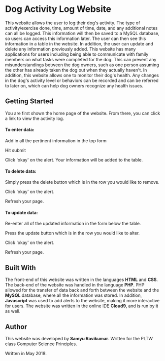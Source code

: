 # Dog Activity Log Website

  This website allows the user to log their dog's activity. The type of activity/exercise done, time, amount of time, date, and any additional notes can all be logged. This information will then be saved to a MySQL database, so users can access this information later. The user can then see this information in a table in the website. In addition, the user can update and delete any information previously added. This website has many applications for users including being able to communicate with family members on what tasks were completed for the dog. This can prevent any misunderstandings between the dog owners, such as one person assuming the other has already taken the dog out when they actually haven't. In addition, this website allows one to monitor their dog's health. Any changes in the dog's activity level or behaviors can be recorded and can be referred to later on, which can help dog owners recognize any health issues. 
  
 ## Getting Started
 You are first shown the home page of the website. From there, you can click a link to view the activity log.
 
 #### To enter data:
 Add in all the pertinent information in the top form
 
 Hit submit
 
 Click 'okay' on the alert. Your information will be added to the table.
 
 #### To delete data:
 Simply press the delete button which is in the row you would like to remove.
 
 Click 'okay' on the alert.
 
 Refresh your page.
 
 #### To update data:
 Re-enter all of the updated information in the form below the table.
 
 Press the update button which is in the row you would like to alter.
 
 Click 'okay' on the alert.
 
 Refresh your page.
 
## Built With
The front-end of this website was written in the languages **HTML** and **CSS**. The back-end of the website was handled in the language **PHP**. PHP allowed for the transfer of data back and forth between the website and the **MySQL** database, where all the information was stored. In addition, **Javascript** was used to add alerts to the website, making it more interactive for users. The website was written in the online IDE **Cloud9**, and is run by it as well.

## Author
This website was developed by **Samyu Ravikumar**. Written for the PLTW class Computer Science Principles. 

Written in May 2018.
